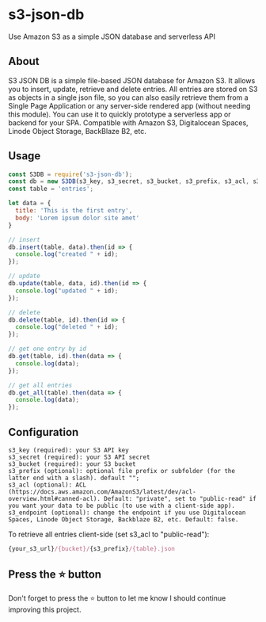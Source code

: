 # s3-json-db

Use Amazon S3 as a simple JSON database and serverless API

## About

S3 JSON DB is a simple file-based JSON database for Amazon S3. It allows you to insert, update, retrieve and delete entries. All entries are stored on S3 as objects in a single json file, so you can also easily retrieve them from a Single Page Application or any server-side rendered app (without needing this module). You can use it to quickly prototype a serverless app or backend for your SPA. Compatible with Amazon S3, Digitalocean Spaces, Linode Object Storage, BackBlaze B2, etc.

## Usage

```javascript
const S3DB = require('s3-json-db');
const db = new S3DB(s3_key, s3_secret, s3_bucket, s3_prefix, s3_acl, s3_endpoint);
const table = 'entries';

let data = {
  title: 'This is the first entry',
  body: 'Lorem ipsum dolor site amet'
}

// insert
db.insert(table, data).then(id => {
  console.log("created " + id);
});

// update
db.update(table, data, id).then(id => {
  console.log("updated " + id);
});

// delete
db.delete(table, id).then(id => {
  console.log("deleted " + id);
});

// get one entry by id
db.get(table, id).then(data => {
  console.log(data);
});

// get all entries
db.get_all(table).then(data => {
  console.log(data);
});
```

## Configuration

    s3_key (required): your S3 API key
    s3_secret (required): your S3 API secret
    s3_bucket (required): your S3 bucket
    s3_prefix (optional): optional file prefix or subfolder (for the latter end with a slash). default "";
    s3_acl (optional): ACL (https://docs.aws.amazon.com/AmazonS3/latest/dev/acl-overview.html#canned-acl). Default: "private", set to "public-read" if you want your data to be public (to use with a client-side app).
    s3_endpoint (optional): change the endpoint if you use Digitalocean Spaces, Linode Object Storage, Backblaze B2, etc. Default: false.

To retrieve all entries client-side (set s3_acl to "public-read"):

```javascript
{your_s3_url}/{bucket}/{s3_prefix}/{table}.json
```

## Press the :star: button

Don't forget to press the :star: button to let me know I should continue improving this project.
